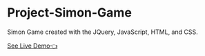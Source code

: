 # Project-Simon-Game

Simon Game created with the JQuery, JavaScript, HTML, and CSS.

[See Live Demo👈](https://latumat.github.io/Project-Simon-Game/)
